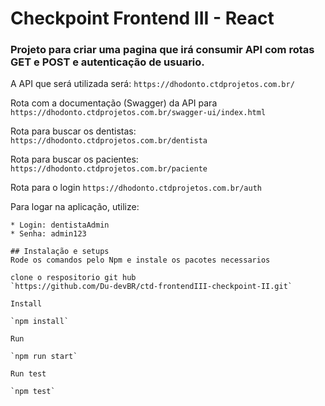 # Checkpoint Frontend III  - React

### Projeto para criar uma pagina que irá consumir API com rotas GET e POST e autenticação de usuario.

A API que será utilizada será:
```https://dhodonto.ctdprojetos.com.br/```

Rota com a documentação (Swagger) da API para
```https://dhodonto.ctdprojetos.com.br/swagger-ui/index.html```

Rota para buscar os dentistas:
```https://dhodonto.ctdprojetos.com.br/dentista```

Rota para buscar os pacientes:
```https://dhodonto.ctdprojetos.com.br/paciente```

Rota para o login
```https://dhodonto.ctdprojetos.com.br/auth```

Para logar na aplicação, utilize:
````
* Login: dentistaAdmin
* Senha: admin123

````

````
## Instalação e setups
Rode os comandos pelo Npm e instale os pacotes necessarios

clone o respositorio git hub
`https://github.com/Du-devBR/ctd-frontendIII-checkpoint-II.git`

Install

`npm install`

Run

`npm run start`

Run test

`npm test`
